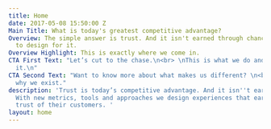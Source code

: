 ```yaml
---
title: Home
date: 2017-05-08 15:50:00 Z
Main Title: What is today's greatest competitive advantage?
Overview: The simple answer is trust. And it isn't earned through chance. You need
  to design for it.
Overview Highlight: This is exactly where we come in.
CTA First Text: "Let’s cut to the chase.\n<br> \nThis is what we do and how we do
  it.\n"
CTA Second Text: "Want to know more about what makes us different? \n<br>\nThis is
  why we exist."
description: 'Trust is today’s competitive advantage. And it isn''t earned by chance.
  With new metrics, tools and approaches we design experiences that earn brands the
  trust of their customers. '
layout: home
---
```


